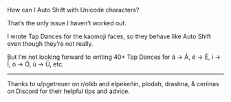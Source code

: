 How can I Auto Shift with Unicode characters?

That’s the only issue I haven’t worked out.

I wrote Tap Dances for the kaomoji faces, so they behave like Auto Shift even though they’re not really.

But I’m not looking forward to writing 40+ Tap Dances for á → Á, é → É, í → Í, ó → Ó, ú → Ú, etc.

___

Thanks to u/pgetreuer on r/olkb and elpekeñin, plodah, drashna, & ceriinas on Discord for their helpful tips and advice.
